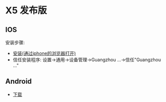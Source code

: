 # X5 发布版

## IOS

安装步骤:

- [安装(通过iphone的浏览器打开)](itms-services://?action=download-manifest&url=https://code.aliyun.com/lovebirdsx/pubg_pub/raw/master/latest/pubg.plist)
- 信任安装程序: 设置->通用->设备管理->Guangzhou ...->信任"Guangzhou ..."

## Android

- [下载](https://code.aliyun.com/lovebirdsx/pubg_pub/blob/master/latest/X5DemoTest.apk)
